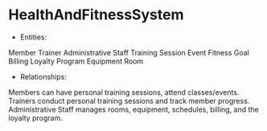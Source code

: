 # HealthAndFitnessSystem


- Entities:

Member
Trainer
Administrative Staff
Training Session
Event
Fitness Goal
Billing
Loyalty Program
Equipment
Room



- Relationships:

Members can have personal training sessions, attend classes/events.
Trainers conduct personal training sessions and track member progress.
Administrative Staff manages rooms, equipment, schedules, billing, and the loyalty program.
